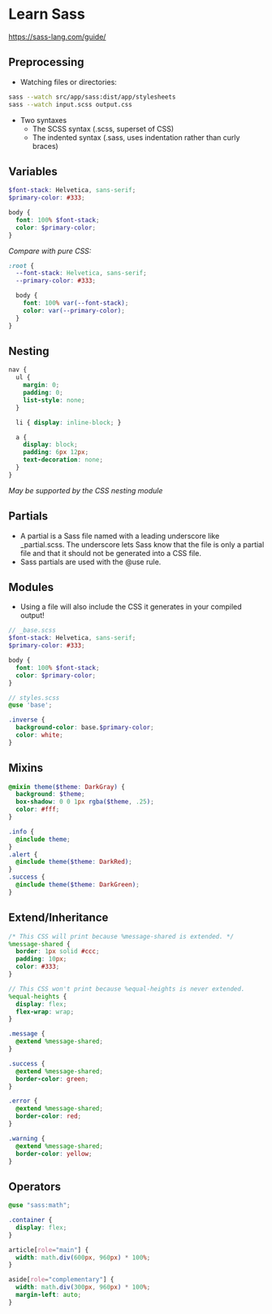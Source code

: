 # Learn Sass

https://sass-lang.com/guide/

## Preprocessing

- Watching files or directories:

```bash
sass --watch src/app/sass:dist/app/stylesheets
sass --watch input.scss output.css
```

- Two syntaxes
  - The SCSS syntax (.scss, superset of CSS)
  - The indented syntax (.sass, uses indentation rather than curly braces)

## Variables

```SCSS
$font-stack: Helvetica, sans-serif;
$primary-color: #333;

body {
  font: 100% $font-stack;
  color: $primary-color;
}
```

_Compare with pure CSS:_

```CSS
:root {
  --font-stack: Helvetica, sans-serif;
  --primary-color: #333;

  body {
    font: 100% var(--font-stack);
    color: var(--primary-color);
  }
}
```

## Nesting

```SCSS
nav {
  ul {
    margin: 0;
    padding: 0;
    list-style: none;
  }

  li { display: inline-block; }

  a {
    display: block;
    padding: 6px 12px;
    text-decoration: none;
  }
}
```

_May be supported by the CSS nesting module_

## Partials

- A partial is a Sass file named with a leading underscore like \_partial.scss. The underscore lets Sass know that the file is only a partial file and that it should not be generated into a CSS file.
- Sass partials are used with the @use rule.

## Modules

- Using a file will also include the CSS it generates in your compiled output!

```SCSS
// _base.scss
$font-stack: Helvetica, sans-serif;
$primary-color: #333;

body {
  font: 100% $font-stack;
  color: $primary-color;
}
```

```SCSS
// styles.scss
@use 'base';

.inverse {
  background-color: base.$primary-color;
  color: white;
}
```

## Mixins

```SCSS
@mixin theme($theme: DarkGray) {
  background: $theme;
  box-shadow: 0 0 1px rgba($theme, .25);
  color: #fff;
}

.info {
  @include theme;
}
.alert {
  @include theme($theme: DarkRed);
}
.success {
  @include theme($theme: DarkGreen);
}
```

## Extend/Inheritance

```SCSS
/* This CSS will print because %message-shared is extended. */
%message-shared {
  border: 1px solid #ccc;
  padding: 10px;
  color: #333;
}

// This CSS won't print because %equal-heights is never extended.
%equal-heights {
  display: flex;
  flex-wrap: wrap;
}

.message {
  @extend %message-shared;
}

.success {
  @extend %message-shared;
  border-color: green;
}

.error {
  @extend %message-shared;
  border-color: red;
}

.warning {
  @extend %message-shared;
  border-color: yellow;
}
```

## Operators

```SCSS
@use "sass:math";

.container {
  display: flex;
}

article[role="main"] {
  width: math.div(600px, 960px) * 100%;
}

aside[role="complementary"] {
  width: math.div(300px, 960px) * 100%;
  margin-left: auto;
}
```
